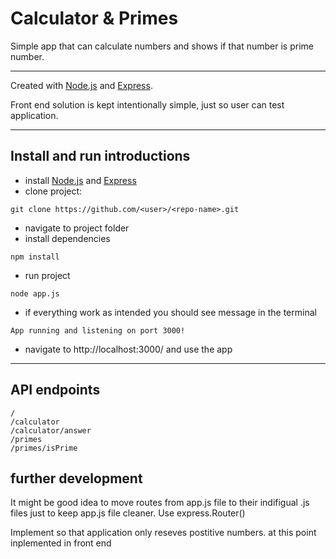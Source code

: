 # Calculator & Primes

Simple app that can calculate numbers and shows if that number is prime number.

---

Created with [Node.js](https://nodejs.org/en/) and [Express](https://expressjs.com/).

Front end solution is kept intentionally simple, just so user can test application.

---

## Install and run introductions

- install [Node.js](https://nodejs.org/en/) and [Express](https://expressjs.com/)
- clone project: 
```
git clone https://github.com/<user>/<repo-name>.git
```
- navigate to project folder
- install dependencies
```
npm install
```
- run project 
```
node app.js
```
- if everything work as intended you should see message in the terminal
```
App running and listening on port 3000!
```
- navigate to http://localhost:3000/ and use the app

---

## API endpoints

```
/
/calculator
/calculator/answer
/primes
/primes/isPrime
```

## further development

It might be good idea to move routes from app.js file to their indifigual .js files just to keep app.js file cleaner. Use express.Router()

Implement so that application only reseves postitive numbers. at this point inplemented in front end